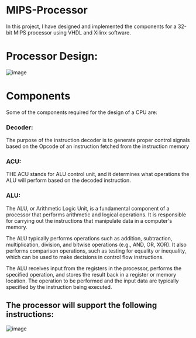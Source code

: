 # MIPS-Processor

In this project, I have designed and implemented the components for a 32-bit MIPS processor using VHDL and Xilinx software. 

# Processor Design:

![image](https://user-images.githubusercontent.com/52084764/210125109-fa56945e-9846-44d1-9119-3c25ffb9ee60.png)


# Components

Some of the components required for the design of a CPU are:
### Decoder:
The purpose of the instruction decoder is to generate proper control signals based
on the Opcode of an instruction fetched from the instruction memory

### ACU:
THE ACU stands for ALU control unit, and it determines what operations the ALU will perform based on the decoded instruction. 

### ALU:
The ALU, or Arithmetic Logic Unit, is a fundamental component of a processor that performs arithmetic and logical operations. It is responsible for carrying out the instructions that manipulate data in a computer's memory.

The ALU typically performs operations such as addition, subtraction, multiplication, division, and bitwise operations (e.g., AND, OR, XOR). It also performs comparison operations, such as testing for equality or inequality, which can be used to make decisions in control flow instructions.

The ALU receives input from the registers in the processor, performs the specified operation, and stores the result back in a register or memory location. The operation to be performed and the input data are typically specified by the instruction being executed.

## The processor will support the following instructions:
![image](https://user-images.githubusercontent.com/52084764/210022863-b27c7176-81b8-4fa6-bc73-da47d57173c6.png)
